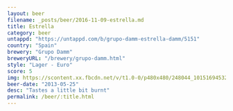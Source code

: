 ```yaml
---
layout: beer
filename: _posts/beer/2016-11-09-estrella.md
title: Estrella
category: beer
untappd: "https://untappd.com/b/grupo-damm-estrella-damm/5151"
country: "Spain"
brewery: "Grupo Damm"
breweryURL: "/brewery/grupo-damm.html"
style: "Lager - Euro"
score: 5
img: https://scontent.xx.fbcdn.net/v/t1.0-0/p480x480/248044_10151694532898745_1441204919_n.jpg?oh=0ef091c7673cc3131898123d23df7dc1&oe=599D3A1A
beer-date: "2013-05-25"
desc: "Tastes a little bit burnt"
permalink: /beer/:title.html
---
```

